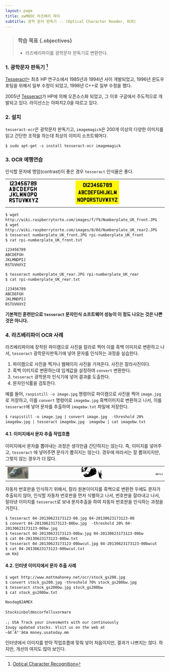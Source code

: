 ```yaml
---
layout: page
title: xwMOOC 라즈베리 파이
subtitle: 광학 문자 판독기 -- (Optical Character Reader, OCR)
---
```


> ### 학습 목표 {.objectives}
>
> * 라즈베리파이를 광학문자 판독기로 변환한다.


### 1. 광학문자 판독기 [^rpi-ocr]

[Tesseract](https://github.com/tesseract-ocr)는 최초 HP 연구소에서 1985년과 1994년 사이 개발되었고,
1996년 윈도우 포팅을 위해서 일부 수정이 되었고, 1998년 C++로 일부 수정을 했다.

2005년 [Tesseract](https://github.com/tesseract-ocr)가 HP에 의해 오픈소스화 되었고, 그 이후 구글에서 
주도적으로 개발되고 있다. 라이선스는 아파치2.0을 따르고 있다.

[^rpi-ocr]: [Optical Character Recognition](http://wiki.raspberrytorte.com/index.php?title=Optical_Character_Recognition)

### 2. 설치

`tesseract-ocr`은 광학문자 판독기고, `imagemagick`은 200개 이상의 다양한 이미지를 읽고 간단한 조작을 하는데 최상의 이미지 소프트웨어다. 

~~~ {.python}
$ sudo apt-get -s install tesseract-ocr imagemagick
~~~

### 3. OCR 예행연습

인식할 문자에 명암(contrast)이 좋은 경우 `tesseract` 인식율은 좋다.

|                                   |                                    |
|-----------------------------------|-----------------------------------|
| <img src="fig/rpi-Numberplate_UK_front.JPG" alt="OCR 훈련 데이터 (앞)" width="50%" /> | <img src="fig/rpi-Numberplate_UK_rear2.JPG" alt="OCR 훈련 데이터 (뒤)" width="50%" /> |

~~~ {.shell}
$ wget http://wiki.raspberrytorte.com/images/f/f9/Numberplate_UK_front.JPG
$ wget http://wiki.raspberrytorte.com/images/0/0d/Numberplate_UK_rear2.JPG
$ tesseract numberplate_UK_front.JPG rpi-numberplate_UK_front
$ cat rpi-numberplate_UK_front.txt
~~~

~~~ {.output}
|23456789
ABCDEFGH
JKLMNDPIJ
RSTUVHXYZ
~~~

~~~ {.shell}
$ tesseract numberplate_UK_rear.JPG rpi-numberplate_UK_rear
$ cat rpi-numberplate_UK_rear.txt
~~~

~~~ {.output}
|23456789
ABCDEFGH
JKLMNDPIJ
RSTUVHXYZ
~~~

**기본적인 훈련만으로 `tesseract` 문자인식 소프트웨어 성능이 이 정도 나오는 것은 나쁜 것은 아니다.**

### 4. 라즈베리파이 OCR 사례 

라즈베리파이에 장착된 파이캠으로 사진을 칼라로 찍어 이를 흑백 이미지로 변환하고 나서, `tesseract` 광학문자판독기에 넣어
문자를 인식하는 과정을 실습한다.

1. 파이캠으로 사진을 찍거나 웹페이지 사진을 가져온다. 사진은 칼라사진이다.
1. 흑백 이미지로 변환하는데 임계값을 설정하여 `convert` 변환한다.
1. `tesseract` 광학문자 인식기에 넣어 결과를 도출한다.
1. 문자인식률을 검토한다.

예를 들어, `raspistill -o image.jpg` 명령어로 파이캠으로 사진을 찍어 `image.jpg`로 저장하고, 이를 `convert` 명령어로 `imagebw.jpg` 흑백이미지로 변환하고 나서, 이를 `tesseract`에 넣어 문자를 추출하여 `imagebw.txt` 파일에 저장한다.

~~~ {.shell}
$ raspistill -o image.jpg | convert image.jpg  -threshold 20% imagebw.jpg | tesseract imagebw.jpg  imagebw | cat imagebw.txt
~~~

#### 4.1. 이미지에서 문자 추출 작업흐름

이미지에서 문자를 뽑아내는 과정은 생각만큼 간단하지는 않는다. 즉, 이미지를 넣어주고, `tesseract` 에 넣어주면 문자가 뽑히지는 않는다. 경우에 따라서는 잘 뽑혀지지만, 그렇지 않는 경우가 더 많다.

|                                   |                                   |                                   |
|-----------------------------------|-----------------------------------|-----------------------------------|
| <img src="fig/rpi-04-20130623173123-00.jpg" alt="자동차 원본" width="30%" /> | <img src="fig/rpi-04-20130623173123-00bw.jpg" alt="자동차 흑백" width="30%" /> | <img src="fig/rpi-04-20130623173123-00bwcut.jpg" alt="자동차 흑백 자르기" width="135%" /> |

자동차 번호판을 인식하기 위해서, 칼라 원본이미지를 흑백으로 변환한 두에도 문자가 추출되지 않아, 인식할 자동차 번호판을 먼저 식별하고 나서, 번호판을 잘라내고 나서, 잘라낸 이미지를 `tesseract`로 보내 문자추출을 하여 자동차 번호판을 인식하는 과정을 거친다.

~~~ {.shell}
$ tesseract 04-20130623173123-00.jpg 04-20130623173123-00 
$ convert 04-20130623173123-00bw.jpg  -threshold 20% 04-20130623173123-00bw.jpg 
$ tesseract 04-20130623173123-00bw.jpg 04-20130623173123-00bw
$ cat 04-20130623173123-00bw.txt
$ tesseract 04-20130623173123-00bwcut.jpg 04-20130623173123-00bwcut
$ cat 04-20130623173123-00bwcut.txt
um Km}
~~~

#### 4.2. 인터넷 이미지에서 문자 추출 사례

~~~ {.shell}
$ wget http://www.mattmahoney.net/ocr/stock_gs200.jpg
$ convert stock_gs200.jpg -threshold 70% stock_gs200bw.jpg
$ tesseract stock_gs200bw.jpg stock_gs200bw
$ cat stock_gs200bw.txt
~~~

~~~ {.output}
Nasdag82AMEX

Stocksinboldmscorfellsxormare

.; USA Track your invesmwnts with our continuously
Iouqy updated stocks. Vlsit us on the web at
~â€˜Â°'â€œ mnney.usatoday.mm
~~~

인터넷에서 이미지를 받아 작업흐름에 맞춰 넣어 처음이지만, 결과가 나쁘지는 않다. 하지만, 개선의 여지도 많아 보인다.